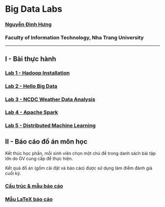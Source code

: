 # Big Data Labs

### [Nguyễn Đình Hưng](https://nd-hung.github.io/)
### Faculty of Information Technology, Nha Trang University
---

## I - Bài thực hành
### [Lab 1 - Hadoop Installation](https://github.com/nd-hung/Big-Data/tree/main/Lab1_Hadoop_Installation)
### [Lab 2 - Hello Big Data](https://github.com/nd-hung/Big-Data/tree/main/Lab2_WordCount)
### [Lab 3 - NCDC Weather Data Analysis](https://github.com/nd-hung/Big-Data/tree/main/Lab3_NCDC_WeatherData)
### [Lab 4 - Apache Spark](https://github.com/nd-hung/Big-Data/tree/main/Lab4_Spark)
### [Lab 5 - Distributed Machine Learning](https://github.com/nd-hung/Big-Data/tree/main/Lab5_DistributedMachineLearning)

## II - Báo cáo đồ án môn học

Kết thúc học phần, mỗi sinh viên chọn một chủ đề trong danh sách bài tập lớn do GV cung cấp để thực hiện. 

Kết quả đồ án (gồm cài đặt và báo cáo) được sử dụng làm điểm đánh giá cuối kỳ. 

### [Cấu trúc & mẫu báo cáo](./report_template.pdf)
### [Mẫu LaTeX báo cáo](https://www.overleaf.com/read/qfhkffwjqkrr#0f0558)
